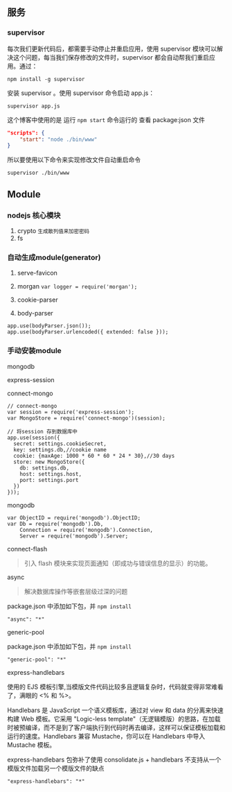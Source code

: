 ## 服务

### supervisor
每次我们更新代码后，都需要手动停止并重启应用，使用 supervisor 模块可以解决这个问题，每当我们保存修改的文件时，supervisor 都会自动帮我们重启应用。通过：

```
npm install -g supervisor
```

安装 supervisor 。使用 supervisor 命令启动 app.js：

```
supervisor app.js
```

这个博客中使用的是 运行 ``npm start`` 命令运行的
查看 package:json 文件

```json
"scripts": {
    "start": "node ./bin/www"
}
```

所以要使用以下命令来实现修改文件自动重启命令

```
supervisor ./bin/www
```

## Module

### nodejs 核心模块

1. crypto ``生成散列值来加密密码``
1. fs


### 自动生成module(generator)

1. serve-favicon
2. morgan ``var logger = require('morgan');``

3. cookie-parser
1. body-parser
```
app.use(bodyParser.json());
app.use(bodyParser.urlencoded({ extended: false }));
```

### 手动安装module

mongodb

express-session

connect-mongo

```
// connect-mongo
var session = require('express-session');
var MongoStore = require('connect-mongo')(session);

// 将session 存到数据库中
app.use(session({
  secret: settings.cookieSecret,
  key: settings.db,//cookie name
  cookie: {maxAge: 1000 * 60 * 60 * 24 * 30},//30 days
  store: new MongoStore({
    db: settings.db,
    host: settings.host,
    port: settings.port
  })
}));
```

mongodb

```
var ObjectID = require('mongodb').ObjectID;
var Db = require('mongodb').Db,
    Connection = require('mongodb').Connection,
    Server = require('mongodb').Server;
```

connect-flash

> 引入 flash 模块来实现页面通知（即成功与错误信息的显示）的功能。

async

> 解决数据库操作等嵌套层级过深的问题

package.json 中添加如下包，并 ``npm install``
```
"async": "*"
```

generic-pool

package.json 中添加如下包，并 ``npm install``

```
"generic-pool": "*"
```

express-handlebars

使用的 EJS 模板引擎,当模版文件代码比较多且逻辑复杂时，代码就变得非常难看了，满眼的 <% 和 %>。

Handlebars 是 JavaScript 一个语义模板库，通过对 view 和 data 的分离来快速构建 Web 模板。它采用 "Logic-less template"（无逻辑模版）的思路，在加载时被预编译，而不是到了客户端执行到代码时再去编译，这样可以保证模板加载和运行的速度。Handlebars 兼容 Mustache，你可以在 Handlebars 中导入 Mustache 模板。

express-handlebars  包弥补了使用 consolidate.js + handlebars 不支持从一个模版文件加载另一个模版文件的缺点

```
"express-handlebars": "*"
```